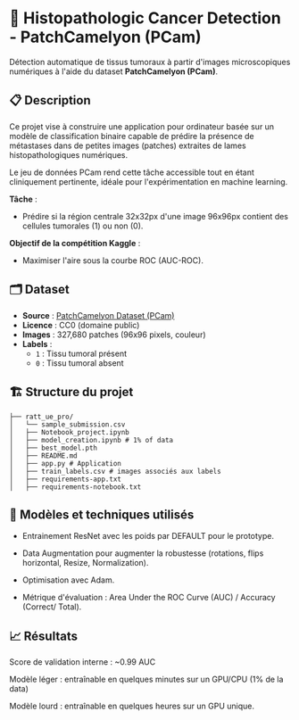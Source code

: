 # 🧬 Histopathologic Cancer Detection - PatchCamelyon (PCam)

Détection automatique de tissus tumoraux à partir d'images microscopiques numériques à l'aide du dataset **PatchCamelyon (PCam)**.

## 📋 Description

Ce projet vise à construire une application pour ordinateur basée sur un modèle de classification binaire capable de prédire la présence de métastases dans de petites images (patches) extraites de lames histopathologiques numériques.

Le jeu de données PCam rend cette tâche accessible tout en étant cliniquement pertinente, idéale pour l'expérimentation en machine learning.

**Tâche** : 
- Prédire si la région centrale 32x32px d'une image 96x96px contient des cellules tumorales (1) ou non (0).

**Objectif de la compétition Kaggle** :
- Maximiser l'aire sous la courbe ROC (AUC-ROC).

## 🗂 Dataset

- **Source** : [PatchCamelyon Dataset (PCam)](https://github.com/basveeling/pcam)
- **Licence** : CC0 (domaine public)
- **Images** : 327,680 patches (96x96 pixels, couleur)
- **Labels** : 
  - `1` : Tissu tumoral présent
  - `0` : Tissu tumoral absent

## 🏗 Structure du projet
    
    ├── ratt_ue_pro/
    │   └── sample_submission.csv
    │   ├── Notebook_project.ipynb
    │   ├── model_creation.ipynb # 1% of data 
    │   ├── best_model.pth
    │   ├── README.md
    │   ├── app.py # Application
    │   ├── train_labels.csv # images associés aux labels 
    │   ├── requirements-app.txt
    │   ├── requirements-notebook.txt



## 🧪 Modèles et techniques utilisés
- Entrainement ResNet avec les poids par DEFAULT pour le prototype.

- Data Augmentation pour augmenter la robustesse (rotations, flips horizontal, Resize, Normalization).

- Optimisation avec Adam.

- Métrique d'évaluation : Area Under the ROC Curve (AUC) / Accuracy (Correct/ Total).


## 📈 Résultats
Score de validation interne : ~0.99 AUC

Modèle léger : entraînable en quelques minutes sur un GPU/CPU (1% de la data)

Modèle lourd : entraînable en quelques heures sur un GPU unique.
